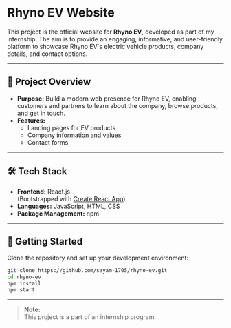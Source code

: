 # Rhyno EV Website

This project is the official website for **Rhyno EV**, developed as part of my internship. The aim is to provide an engaging, informative, and user-friendly platform to showcase Rhyno EV's electric vehicle products, company details, and contact options.

---

## 🚗 Project Overview

- **Purpose:** Build a modern web presence for Rhyno EV, enabling customers and partners to learn about the company, browse products, and get in touch.
- **Features:**
  - Landing pages for EV products
  - Company information and values
  - Contact forms

---

## 🛠️ Tech Stack

- **Frontend:** React.js  
  (Bootstrapped with [Create React App](https://github.com/facebook/create-react-app))
- **Languages:** JavaScript, HTML, CSS
- **Package Management:** npm

---

## 🚀 Getting Started

Clone the repository and set up your development environment:

```bash
git clone https://github.com/sayam-1705/rhyno-ev.git
cd rhyno-ev
npm install
npm start
```

---

> **Note:**  
> This project is a part of an internship program.
